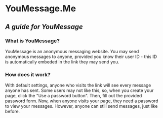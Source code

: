 # YouMessage.Me
## *A guide for YouMessage*

### What is YouMessage?
YouMessage is an anonymous messaging website.  You may send anonymous messages to anyone, provided you know their user ID - this ID
is automatically embeded in the link they may send you.  

### How does it work?
With default settings, anyone who visits the link will see every message anyone has sent.  Some users may not like this, so, when you create
your page, click the "Use a password button".  Then, fill out the provided password form.  Now, when anyone visits your page, they need a
password to view your messages.  However, anyone can still send messages, just like before.
